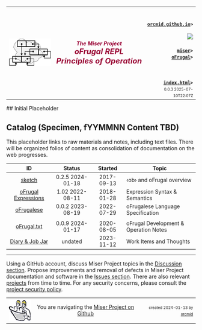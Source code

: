 <!-- index.md 0.0.3                 UTF-8                         2025-07-10
     ----1----|----2----|----3----|----4----|----5----|----6----|----7----|--*
     source <https://github.com/orcmid/miser/blob/master/docs/oFrugal/index.md>
     publication <https://orcmid.github.io/miser/oFrugal/>
     -->

<table border="0" width="100%">
  <tr>
    <td width="25%" align="left" height="6">
       <a href="../" title="The Miser Project on GitHub">
       <img src="../images/misertheory-logo.png" /></a>
    </td>
       <td width="48%" height="6"><p align="center"><font color="#990033"><strong>
    <i>The Miser Project</i><br />
    <i><big><big>oFrugal REPL Principles of Operation</big></big></i></strong></font></p>
    </td>
    <td width="27%" height="6" valign="middle" align="right">
      <b><code>
      <a href="../../" target="_top">orcmid.github.io</a>&gt;
      </code></b>
      <br />
      <a href="https://clustrmaps.com/site/1bw9w" title="Visit tracker">
            <img src="//www.clustrmaps.com/map_v2.png?d=3-2eQV4fOuelVHp_YtztZ0hl9Uj4ei9zLKw_nRgCgyM&cl=ffffff" />
      </a>
      <br />
      <b><code>
      <a href="../" target="_top">miser</a>&gt;
      <a href="./" target="_top">oFrugal</a>&gt;
      </code></b>
      <br /><br />
      <b><code>
      <a href="index.html" target="_top">index.html</a>&gt;</code></b>
      <br />
      <small><small>
        0.0.3 2025-07-10T22:07Z<!-- MAINTAIN THIS MANUALLY -->
      </small></small>
      </td>
  </tr>
</table>
## Initial Placeholder

## Catalog (Specimen, fYYMMNN Content TBD)

This placeholder links to raw materials and notes, including text files.
There will be organized folios of content as consolidation of documentation
on the web progresses.

| **ID** | **Status** | **Started** | **Topic** |
|   :-:   |   :-:   |  :-:   |  ---  |
| [sketch](sketch.txt) | 0.2.5 2024-01-18 | 2017-09-13 | ‹ob› and oFrugal overview |
| [oFrugal Expressions](ob-exp.txt)| 1.02 2022-08-11 | 2018-01-28 | Expression Syntax & Semantics |
| [oFrugalese](oFrugalese.txt) | 0.0.2 2023-08-19 | 2022-07-29 | oFrugalese Language Specification |
|                      |                  |          |                   |
| [oFrugal.txt](oFrugal.txt)    | 0.0.9 2024-01-17 | 2020-08-05 | oFrugal Development & Operation Notes |
| [Diary & Job Jar](c000000.htm)  | undated  | 2023-11-12 | Work Items and Thoughts |

----

Using a GitHub account, discuss Miser Project topics in the
[Discussion section](https://github.com/orcmid/miser/discussions).  Propose
improvements and removal of defects in Miser Project documentation and
software in the [Issues section](https://github.com/orcmid/miser/issues).
There are also relevant
[projects](https://github.com/orcmid/miser/projects?query=is%3Aopen)
from time to time.  For any security concerns, please consult the
[project security policy](https://github.com/orcmid/miser/security).

<table border="0" cellspacing="3" width="100%">
  <tr>
    <td width="14%">
	<a href="index.htm" target="_top">
       <img border="0" src="../images/hardhat-thumb.gif" alt="Hard Hat Area"
            align="left" width="80" height="57">
       </a>
    </td>
    <td width="54%" valign="middle" align="center">
      You are navigating the <a href="../">Miser Project on Github</a></td>
    <td width="30%">
      <p align="right"><font size="-2">created 2024-01-13 by
         <a target="_top" href="../../orcmid">orcmid</a> </font></p>
    </td>
  </tr>
</table>
<!--

  0.0.3  2025-07-10T22:07Z Conform top/bottom content to 0.1.2 hybridForm
  0.0.2  2024-01-22T21:43Z Touch ups on Catalog
  0.0.1  2024-01-18T19:03Z Bring over sketch
  0.0.0  2024-01-18T01:39Z Placeholder

               *** end of miser/docs/oFrugal/index.md ***                 -->
